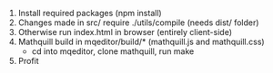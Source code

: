 1. Install required packages (npm install)
2. Changes made in src/ require ./utils/compile (needs dist/ folder)
3. Otherwise run index.html in browser (entirely client-side)
4. Mathquill build in mqeditor/build/* (mathquill.js and mathquill.css)
    - cd into mqeditor, clone mathquill, run make
5. Profit